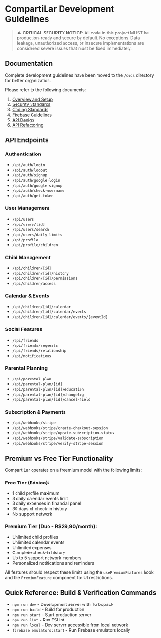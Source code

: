# CompartiLar Development Guidelines

> ⚠️ **CRITICAL SECURITY NOTICE**: All code in this project MUST be production-ready and secure by default. No exceptions.
> Data leakage, unauthorized access, or insecure implementations are considered severe issues that must be fixed immediately.

## Documentation

Complete development guidelines have been moved to the `/docs` directory for better organization.

Please refer to the following documents:

1. [Overview and Setup](/docs/01-overview.md)
2. [Security Standards](/docs/02-security-standards.md)
3. [Coding Standards](/docs/03-coding-standards.md)
4. [Firebase Guidelines](/docs/04-firebase-guidelines.md)
5. [API Design](/docs/05-api-design.md)
6. [API Refactoring](/docs/06-api-refactoring.md)

## API Endpoints

### Authentication
- `/api/auth/login`
- `/api/auth/logout`
- `/api/auth/signup`
- `/api/auth/google-login`
- `/api/auth/google-signup`
- `/api/auth/check-username`
- `/api/auth/get-token`

### User Management
- `/api/users`
- `/api/users/[id]`
- `/api/users/search`
- `/api/users/daily-limits`
- `/api/profile`
- `/api/profile/children`

### Child Management
- `/api/children/[id]`
- `/api/children/[id]/history`
- `/api/children/[id]/permissions`
- `/api/children/access`

### Calendar & Events
- `/api/children/[id]/calendar`
- `/api/children/[id]/calendar/events`
- `/api/children/[id]/calendar/events/[eventId]`

### Social Features
- `/api/friends`
- `/api/friends/requests`
- `/api/friends/relationship`
- `/api/notifications`

### Parental Planning
- `/api/parental-plan`
- `/api/parental-plan/[id]`
- `/api/parental-plan/[id]/education`
- `/api/parental-plan/[id]/changelog`
- `/api/parental-plan/[id]/cancel-field`

### Subscription & Payments
- `/api/webhooks/stripe`
- `/api/webhooks/stripe/create-checkout-session`
- `/api/webhooks/stripe/update-subscription-status`
- `/api/webhooks/stripe/validate-subscription`
- `/api/webhooks/stripe/verify-stripe-session`

## Premium vs Free Tier Functionality

CompartiLar operates on a freemium model with the following limits:

### Free Tier (Básico):
- 1 child profile maximum
- 3 daily calendar events limit
- 3 daily expenses in financial panel
- 30 days of check-in history
- No support network

### Premium Tier (Duo - R$29,90/month):
- Unlimited child profiles
- Unlimited calendar events
- Unlimited expenses
- Complete check-in history
- Up to 5 support network members
- Personalized notifications and reminders

All features should respect these limits using the `usePremiumFeatures` hook and the `PremiumFeature` component for UI restrictions.

## Quick Reference: Build & Verification Commands

- `npm run dev` - Development server with Turbopack
- `npm run build` - Build for production
- `npm run start` - Start production server
- `npm run lint` - Run ESLint
- `npm run local` - Dev server accessible from local network
- `firebase emulators:start` - Run Firebase emulators locally